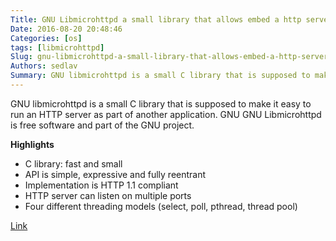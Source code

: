 ```yaml
---
Title: GNU Libmicrohttpd a small library that allows embed a http server
Date: 2016-08-20 20:48:46
Categories: [os]
tags: [libmicrohttpd]
Slug: gnu-libmicrohttpd-a-small-library-that-allows-embed-a-http-server
Authors: sedlav
Summary: GNU libmicrohttpd is a small C library that is supposed to make it easy to run an HTTP server as part of another application. GNU GNU Libmicrohttpd is
---
```


GNU libmicrohttpd is a small C library that is supposed to make it easy to run an HTTP server as part of another application. GNU GNU Libmicrohttpd is free software and part of the GNU project.

**Highlights**

* C library: fast and small
* API is simple, expressive and fully reentrant
* Implementation is HTTP 1.1 compliant
* HTTP server can listen on multiple ports
* Four different threading models (select, poll, pthread, thread pool)

[Link](https://www.gnu.org/software/libmicrohttpd/)
